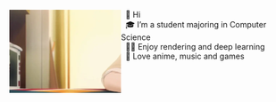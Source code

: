 <a href="" ><img align="left" width="200" height="150"  src="Image/486.gif?raw=true"></a>

&nbsp; 👋 Hi <br>
&nbsp; 🎓 I’m a student majoring in Computer Science <br>
&nbsp; 👨‍💻 Enjoy rendering and deep learning <br>
&nbsp; 🤩 Love anime, music and games


